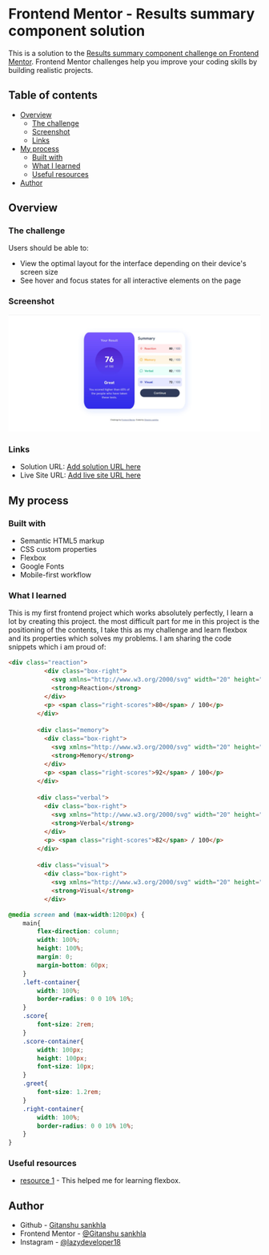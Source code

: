 # Frontend Mentor - Results summary component solution

This is a solution to the [Results summary component challenge on Frontend Mentor](https://www.frontendmentor.io/challenges/results-summary-component-CE_K6s0maV). Frontend Mentor challenges help you improve your coding skills by building realistic projects. 

## Table of contents

- [Overview](#overview)
  - [The challenge](#the-challenge)
  - [Screenshot](#screenshot)
  - [Links](#links)
- [My process](#my-process)
  - [Built with](#built-with)
  - [What I learned](#what-i-learned)
  - [Useful resources](#useful-resources)
- [Author](#author)


## Overview

### The challenge

Users should be able to:

- View the optimal layout for the interface depending on their device's screen size
- See hover and focus states for all interactive elements on the page

### Screenshot

![](./screenshot.jpg)



### Links

- Solution URL: [Add solution URL here](https://your-solution-url.com)
- Live Site URL: [Add live site URL here](https://your-live-site-url.com)

## My process

### Built with

- Semantic HTML5 markup
- CSS custom properties
- Flexbox
- Google Fonts
- Mobile-first workflow


### What I learned

This is my first frontend project which works absolutely perfectly, I learn a lot by creating this project.
the most difficult part for me in this project is the positioning of the contents, I take this as my challenge
and learn flexbox and its properties which solves my problems. I am sharing the code snippets which i am proud of: 

```html
<div class="reaction">
          <div class="box-right">
            <svg xmlns="http://www.w3.org/2000/svg" width="20" height="20" fill="none" viewBox="0 0 20 20"><path stroke="#F55" stroke-linecap="round" stroke-linejoin="round" stroke-width="1.25" d="M10.833 8.333V2.5l-6.666 9.167h5V17.5l6.666-9.167h-5Z"/></svg>
            <strong>Reaction</strong>
          </div>
          <p> <span class="right-scores">80</span> / 100</p>  
        </div>

        <div class="memory">
          <div class="box-right">
            <svg xmlns="http://www.w3.org/2000/svg" width="20" height="20" fill="none" viewBox="0 0 20 20"><path stroke="#FFB21E" stroke-linecap="round" stroke-linejoin="round" stroke-width="1.25" d="M5.833 11.667a2.5 2.5 0 1 0 .834 4.858"/><path stroke="#FFB21E" stroke-linecap="round" stroke-linejoin="round" stroke-width="1.25" d="M3.553 13.004a3.333 3.333 0 0 1-.728-5.53m.025-.067a2.083 2.083 0 0 1 2.983-2.824m.199.054A2.083 2.083 0 1 1 10 3.75v12.917a1.667 1.667 0 0 1-3.333 0M10 5.833a2.5 2.5 0 0 0 2.5 2.5m1.667 3.334a2.5 2.5 0 1 1-.834 4.858"/><path stroke="#FFB21E" stroke-linecap="round" stroke-linejoin="round" stroke-width="1.25" d="M16.447 13.004a3.334 3.334 0 0 0 .728-5.53m-.025-.067a2.083 2.083 0 0 0-2.983-2.824M10 3.75a2.085 2.085 0 0 1 2.538-2.033 2.084 2.084 0 0 1 1.43 2.92m-.635 12.03a1.667 1.667 0 0 1-3.333 0"/></svg>
            <strong>Memory</strong>
          </div>
          <p> <span class="right-scores">92</span> / 100</p>
        </div>

        <div class="verbal"> 
          <div class="box-right">
            <svg xmlns="http://www.w3.org/2000/svg" width="20" height="20" fill="none" viewBox="0 0 20 20"><path stroke="#00BB8F" stroke-linecap="round" stroke-linejoin="round" stroke-width="1.25" d="M7.5 10h5M10 18.333A8.333 8.333 0 1 0 1.667 10c0 1.518.406 2.942 1.115 4.167l-.699 3.75 3.75-.699A8.295 8.295 0 0 0 10 18.333Z"/></svg>
            <strong>Verbal</strong>
          </div>
          <p> <span class="right-scores">82</span> / 100</p>
        </div>

        <div class="visual">
          <div class="box-right">
            <svg xmlns="http://www.w3.org/2000/svg" width="20" height="20" fill="none" viewBox="0 0 20 20"><path stroke="#1125D6" stroke-linecap="round" stroke-linejoin="round" stroke-width="1.25" d="M10 11.667a1.667 1.667 0 1 0 0-3.334 1.667 1.667 0 0 0 0 3.334Z"/><path stroke="#1125D6" stroke-linecap="round" stroke-linejoin="round" stroke-width="1.25" d="M17.5 10c-1.574 2.492-4.402 5-7.5 5s-5.926-2.508-7.5-5C4.416 7.632 6.66 5 10 5s5.584 2.632 7.5 5Z"/></svg>
            <strong>Visual</strong>
          </div> 
```
```css
@media screen and (max-width:1200px) {
    main{
        flex-direction: column;
        width: 100%;
        height: 100%;
        margin: 0;
        margin-bottom: 60px;
    }
    .left-container{
        width: 100%;
        border-radius: 0 0 10% 10%;
    }
    .score{
        font-size: 2rem;
    }
    .score-container{
        width: 100px;
        height: 100px;
        font-size: 10px;
    }
    .greet{
        font-size: 1.2rem;
    }
    .right-container{
        width: 100%;
        border-radius: 0 0 10% 10%;
    }
}
```



### Useful resources

- [resource 1](https://developer.mozilla.org/en-US/docs/Learn/CSS/CSS_layout/Flexbox) - This helped me for learning flexbox.

## Author

- Github - [Gitanshu sankhla](https://github.com/Gitax18)
- Frontend Mentor - [@Gitanshu sankhla](https://www.frontendmentor.io/profile/gitanshu18)
- Instagram - [@lazydeveloper18](https://www.instagram.com/lazydeveloper18/)
